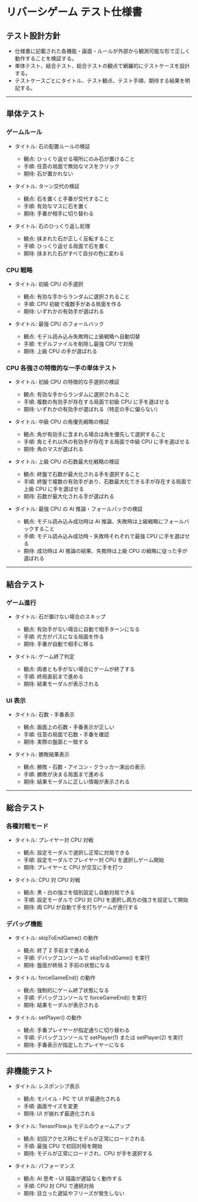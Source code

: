 # リバーシゲーム テスト仕様書

## テスト設計方針

- 仕様書に記載された各機能・画面・ルールが外部から観測可能な形で正しく動作することを検証する。
- 単体テスト、結合テスト、総合テストの観点で網羅的にテストケースを設計する。
- テストケースごとにタイトル、テスト観点、テスト手順、期待する結果を明記する。

---

## 単体テスト

### ゲームルール

- タイトル: 石の配置ルールの検証

  - 観点: ひっくり返せる場所にのみ石が置けること
  - 手順: 任意の局面で無効なマスをクリック
  - 期待: 石が置かれない

- タイトル: ターン交代の検証

  - 観点: 石を置くと手番が交代すること
  - 手順: 有効なマスに石を置く
  - 期待: 手番が相手に切り替わる

- タイトル: 石のひっくり返し処理
  - 観点: 挟まれた石が正しく反転すること
  - 手順: ひっくり返せる局面で石を置く
  - 期待: 挟まれた石がすべて自分の色に変わる

### CPU 戦略

- タイトル: 初級 CPU の手選択

  - 観点: 有効な手からランダムに選択されること
  - 手順: CPU 初級で複数手がある局面を作る
  - 期待: いずれかの有効手が選ばれる

- タイトル: 最強 CPU のフォールバック
  - 観点: モデル読み込み失敗時に上級戦略へ自動切替
  - 手順: モデルファイルを削除し最強 CPU で対局
  - 期待: 上級 CPU の手が選ばれる

### CPU 各強さの特徴的な一手の単体テスト

- タイトル: 初級 CPU の特徴的な手選択の検証

  - 観点: 有効な手からランダムに選択されること
  - 手順: 複数の有効手が存在する局面で初級 CPU に手を選ばせる
  - 期待: いずれかの有効手が選ばれる（特定の手に偏らない）

- タイトル: 中級 CPU の角優先戦略の検証

  - 観点: 角が有効手に含まれる場合は角を優先して選択すること
  - 手順: 角とそれ以外の有効手が存在する局面で中級 CPU に手を選ばせる
  - 期待: 角のマスが選ばれる

- タイトル: 上級 CPU の石数最大化戦略の検証

  - 観点: 終盤で石数が最大化される手を選択すること
  - 手順: 終盤で複数の有効手があり、石数最大化できる手が存在する局面で上級 CPU に手を選ばせる
  - 期待: 石数が最大化される手が選ばれる

- タイトル: 最強 CPU の AI 推論・フォールバックの検証
  - 観点: モデル読み込み成功時は AI 推論、失敗時は上級戦略にフォールバックすること
  - 手順: モデル読み込み成功時・失敗時それぞれで最強 CPU に手を選ばせる
  - 期待: 成功時は AI 推論の結果、失敗時は上級 CPU の戦略に従った手が選ばれる

---

## 結合テスト

### ゲーム進行

- タイトル: 石が置けない場合のスキップ

  - 観点: 有効手がない場合に自動で相手ターンになる
  - 手順: 片方がパスになる局面を作る
  - 期待: 手番が自動で相手に移る

- タイトル: ゲーム終了判定
  - 観点: 両者とも手がない場合にゲームが終了する
  - 手順: 終局直前まで進める
  - 期待: 結果モーダルが表示される

### UI 表示

- タイトル: 石数・手番表示

  - 観点: 画面上の石数・手番表示が正しい
  - 手順: 任意の局面で石数・手番を確認
  - 期待: 実際の盤面と一致する

- タイトル: 勝敗結果表示
  - 観点: 勝敗・石数・アイコン・クラッカー演出の表示
  - 手順: 勝敗が決まる局面まで進める
  - 期待: 結果モーダルに正しい情報が表示される

---

## 総合テスト

### 各種対戦モード

- タイトル: プレイヤー対 CPU 対戦

  - 観点: 設定モーダルで選択し正常に対局できる
  - 手順: 設定モーダルでプレイヤー対 CPU を選択しゲーム開始
  - 期待: プレイヤーと CPU が交互に手を打つ

- タイトル: CPU 対 CPU 対戦
  - 観点: 黒・白の強さを個別設定し自動対局できる
  - 手順: 設定モーダルで CPU 対 CPU を選択し両方の強さを設定して開始
  - 期待: 両 CPU が自動で手を打ちゲームが進行する

### デバッグ機能

- タイトル: skipToEndGame() の動作

  - 観点: 終了 2 手前まで進める
  - 手順: デバッグコンソールで skipToEndGame() を実行
  - 期待: 盤面が終局 2 手前の状態になる

- タイトル: forceGameEnd() の動作

  - 観点: 強制的にゲーム終了状態になる
  - 手順: デバッグコンソールで forceGameEnd() を実行
  - 期待: 結果モーダルが表示される

- タイトル: setPlayer() の動作
  - 観点: 手番プレイヤーが指定通りに切り替わる
  - 手順: デバッグコンソールで setPlayer(1) または setPlayer(2) を実行
  - 期待: 手番表示が指定したプレイヤーになる

---

## 非機能テスト

- タイトル: レスポンシブ表示

  - 観点: モバイル・PC で UI が最適化される
  - 手順: 画面サイズを変更
  - 期待: UI が崩れず最適化される

- タイトル: TensorFlow.js モデルのウォームアップ

  - 観点: 初回アクセス時にモデルが正常にロードされる
  - 手順: 最強 CPU で初回対局を開始
  - 期待: モデルが正常にロードされ、CPU が手を選択する

- タイトル: パフォーマンス
  - 観点: AI 思考・UI 描画が遅延なく動作する
  - 手順: CPU 対 CPU で連続対局
  - 期待: 目立った遅延やフリーズが発生しない
